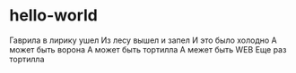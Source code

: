 ﻿# hello-world

Гаврила в лирику ушел
Из лесу вышел и запел
И это было холодно
А может быть ворона
А может быть тортилла
А межет быть WEB
Еще раз тортилла